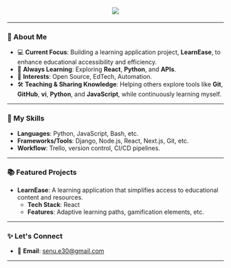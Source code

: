 <!-- Animated Header using SVG -->
<h1 align="center">
  <a href="https://github.com/Senu-sesi2">
    <img src="https://readme-typing-svg.demolab.com?font=Fira+Code&size=30&pause=1000&color=F7A300&center=true&width=550&lines=Hi%2C+I%E2%80%99m+Emmanuel+Senu+Mensah+%F0%9F%91%8B;Cyclone+%7C+Software+Engineer+%7C+Learner;Passionate+Developer+%26+Educator!">
  </a>
</h1>

---

### 👋 About Me
- 💻 **Current Focus**: Building a learning application project, **LearnEase**, to enhance educational accessibility and efficiency.  
- 🌱 **Always Learning**: Exploring **React**, **Python**, and **APIs**.  
- 🎯 **Interests**: Open Source, EdTech, Automation.  
- 🛠️ **Teaching & Sharing Knowledge**: Helping others explore tools like **Git**, **GitHub**, **vi**, **Python**, and **JavaScript**, while continuously learning myself.

---

### 🌟 My Skills
- **Languages**: Python, JavaScript, Bash, etc.  
- **Frameworks/Tools**: Django, Node.js, React, Next.js, Git, etc.  
- **Workflow**: Trello, version control, CI/CD pipelines.

---

### 📚 Featured Projects
- **LearnEase**: A learning application that simplifies access to educational content and resources.  
  - **Tech Stack**: React  
  - **Features**: Adaptive learning paths, gamification elements, etc.

---

### ✨ Let's Connect
- 📧 **Email**: [senu.e30@gmail.com](mailto:senu.e30@gmail.com)

---



<!---
Senu-sesi2/Senu-sesi2 is a ✨ special ✨ repository because its `README.md` (this file) appears on your GitHub profile.
You can click the Preview link to take a look at your changes.
--->
